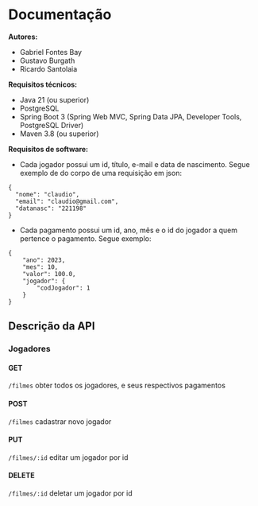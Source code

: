 # Documentação

**Autores:**  
- Gabriel Fontes Bay
- Gustavo Burgath  
- Ricardo Santolaia  

**Requisitos técnicos:**
- Java 21 (ou superior)
- PostgreSQL
- Spring Boot 3 (Spring Web MVC, Spring Data JPA, Developer Tools, PostgreSQL Driver)
- Maven 3.8 (ou superior)

**Requisitos de software:**
- Cada jogador possui um id, título, e-mail e data de nascimento. Segue exemplo de do corpo de uma requisição em json:
```exemplo do jogador:
{
  "nome": "claudio",
  "email": "claudio@gmail.com",
  "datanasc": "221198"
}
```
- Cada pagamento possui um id, ano, mês e o id do jogador a quem pertence o pagamento. Segue exemplo:
```
{
    "ano": 2023,
    "mes": 10,
    "valor": 100.0,
    "jogador": {
        "codJogador": 1
    }
}
```

## Descrição da API

### Jogadores

#### GET
```/filmes``` obter todos os jogadores, e seus respectivos pagamentos

#### POST

```/filmes``` cadastrar novo jogador

#### PUT

```/filmes/:id``` editar um jogador por id

#### DELETE

```/filmes/:id``` deletar um jogador por id
  
